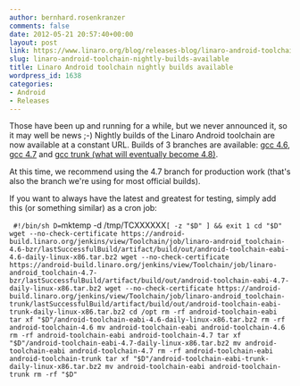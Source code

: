 ```yaml
---
author: bernhard.rosenkranzer
comments: false
date: 2012-05-21 20:57:40+00:00
layout: post
link: https://www.linaro.org/blog/releases-blog/linaro-android-toolchain-nightly-builds-available/
slug: linaro-android-toolchain-nightly-builds-available
title: Linaro Android toolchain nightly builds available
wordpress_id: 1638
categories:
- Android
- Releases
---
```


Those have been up and running for a while, but we never announced it, so it may well be news ;-)
Nightly builds of the Linaro Android toolchain are now available at a constant URL. Builds of 3 branches are available:
[gcc 4.6](http://https://android-build.linaro.org/jenkins/view/Toolchain/job/linaro-android_toolchain-4.6-bzr/lastSuccessfulBuild/artifact/build/out/android-toolchain-eabi-4.6-daily-linux-x86.tar.bz2), [gcc 4.7](https://android-build.linaro.org/jenkins/view/Toolchain/job/linaro-android_toolchain-4.7-bzr/lastSuccessfulBuild/artifact/build/out/android-toolchain-eabi-4.7-daily-linux-x86.tar.bz2) and [gcc trunk (what will eventually become 4.8)](https://android-build.linaro.org/jenkins/view/Toolchain/job/linaro-android_toolchain-trunk/lastSuccessfulBuild/artifact/build/out/android-toolchain-eabi-trunk-daily-linux-x86.tar.bz2).

At this time, we recommend using the 4.7 branch for production work (that's also the branch we're using for most official builds).

If you want to always have the latest and greatest for testing, simply add this (or something similar) as a cron job:

`
#!/bin/sh
D=`mktemp -d /tmp/TCXXXXXX`
[ -z "$D" ] && exit 1
cd "$D"
wget --no-check-certificate https://android-build.linaro.org/jenkins/view/Toolchain/job/linaro-android_toolchain-4.6-bzr/lastSuccessfulBuild/artifact/build/out/android-toolchain-eabi-4.6-daily-linux-x86.tar.bz2
wget --no-check-certificate https://android-build.linaro.org/jenkins/view/Toolchain/job/linaro-android_toolchain-4.7-bzr/lastSuccessfulBuild/artifact/build/out/android-toolchain-eabi-4.7-daily-linux-x86.tar.bz2
wget --no-check-certificate https://android-build.linaro.org/jenkins/view/Toolchain/job/linaro-android_toolchain-trunk/lastSuccessfulBuild/artifact/build/out/android-toolchain-eabi-trunk-daily-linux-x86.tar.bz2
cd /opt
rm -rf android-toolchain-eabi
tar xf "$D"/android-toolchain-eabi-4.6-daily-linux-x86.tar.bz2
rm -rf android-toolchain-4.6
mv android-toolchain-eabi android-toolchain-4.6
rm -rf android-toolchain-eabi android-toolchain-4.7
tar xf "$D"/android-toolchain-eabi-4.7-daily-linux-x86.tar.bz2
mv android-toolchain-eabi android-toolchain-4.7
rm -rf android-toolchain-eabi android-toolchain-trunk
tar xf "$D"/android-toolchain-eabi-trunk-daily-linux-x86.tar.bz2
mv android-toolchain-eabi android-toolchain-trunk
rm -rf "$D"
`
